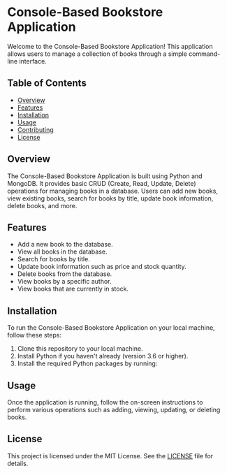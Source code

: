 # Console-Based Bookstore Application
Welcome to the Console-Based Bookstore Application! This application allows users to manage a collection of books through a simple command-line interface.

## Table of Contents
- [Overview](#overview)
- [Features](#features)
- [Installation](#installation)
- [Usage](#usage)
- [Contributing](#contributing)
- [License](#license)

## Overview
The Console-Based Bookstore Application is built using Python and MongoDB. It provides basic CRUD (Create, Read, Update, Delete) operations for managing books in a database. 
Users can add new books, view existing books, search for books by title, update book information, delete books, and more.

## Features
- Add a new book to the database.
- View all books in the database.
- Search for books by title.
- Update book information such as price and stock quantity.
- Delete books from the database.
- View books by a specific author.
- View books that are currently in stock.

## Installation
To run the Console-Based Bookstore Application on your local machine, follow these steps:

1. Clone this repository to your local machine.
2. Install Python if you haven't already (version 3.6 or higher).
3. Install the required Python packages by running:

## Usage
Once the application is running, follow the on-screen instructions to perform various operations such as adding, viewing, updating, or deleting books.

## License
This project is licensed under the MIT License. See the [LICENSE](LICENSE) file for details.
